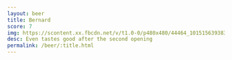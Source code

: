 ```yaml
---
layout: beer
title: Bernard
score: 7
img: https://scontent.xx.fbcdn.net/v/t1.0-0/p480x480/44464_10151563938373745_1447128785_n.jpg?oh=119e51dc776e692be20f72e8524c789c&oe=58880B88
desc: Even tastes good after the second opening
permalink: /beer/:title.html
---
```

